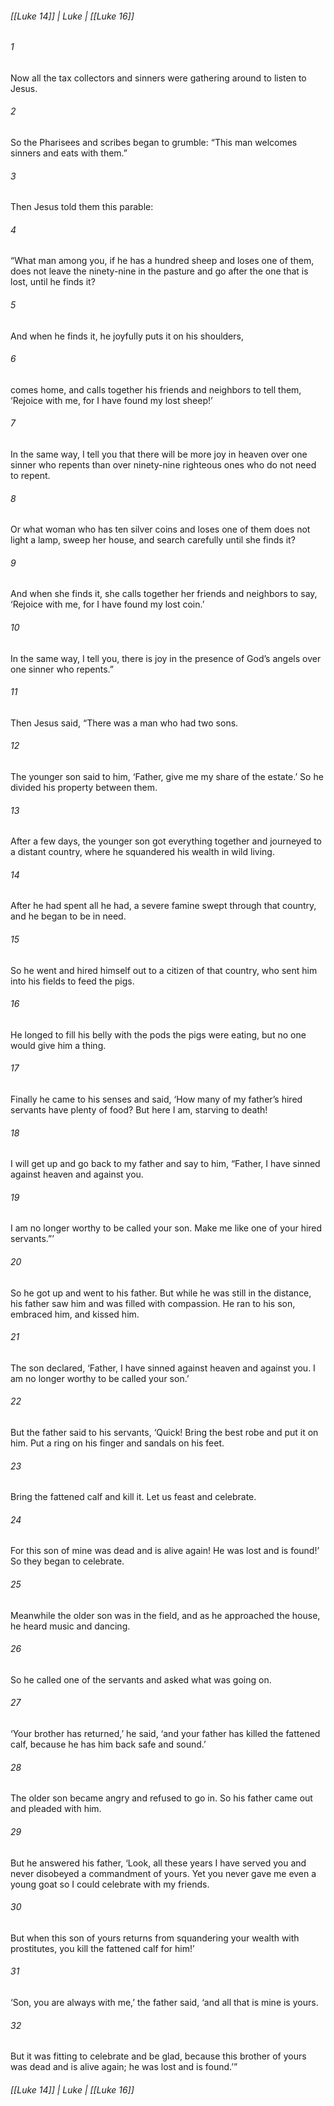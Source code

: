 ###### [[Luke 14]] | Luke | [[Luke 16]]

###### 1
Now all the tax collectors and sinners were gathering around to listen to Jesus.
###### 2
So the Pharisees and scribes began to grumble: “This man welcomes sinners and eats with them.”
###### 3
Then Jesus told them this parable:
###### 4
“What man among you, if he has a hundred sheep and loses one of them, does not leave the ninety-nine in the pasture and go after the one that is lost, until he finds it?
###### 5
And when he finds it, he joyfully puts it on his shoulders,
###### 6
comes home, and calls together his friends and neighbors to tell them, ‘Rejoice with me, for I have found my lost sheep!’
###### 7
In the same way, I tell you that there will be more joy in heaven over one sinner who repents than over ninety-nine righteous ones who do not need to repent.
###### 8
Or what woman who has ten silver coins and loses one of them does not light a lamp, sweep her house, and search carefully until she finds it?
###### 9
And when she finds it, she calls together her friends and neighbors to say, ‘Rejoice with me, for I have found my lost coin.’
###### 10
In the same way, I tell you, there is joy in the presence of God’s angels over one sinner who repents.”
###### 11
Then Jesus said, “There was a man who had two sons.
###### 12
The younger son said to him, ‘Father, give me my share of the estate.’ So he divided his property between them.
###### 13
After a few days, the younger son got everything together and journeyed to a distant country, where he squandered his wealth in wild living.
###### 14
After he had spent all he had, a severe famine swept through that country, and he began to be in need.
###### 15
So he went and hired himself out to a citizen of that country, who sent him into his fields to feed the pigs.
###### 16
He longed to fill his belly with the pods the pigs were eating, but no one would give him a thing.
###### 17
Finally he came to his senses and said, ‘How many of my father’s hired servants have plenty of food? But here I am, starving to death!
###### 18
I will get up and go back to my father and say to him, “Father, I have sinned against heaven and against you.
###### 19
I am no longer worthy to be called your son. Make me like one of your hired servants.”’
###### 20
So he got up and went to his father. But while he was still in the distance, his father saw him and was filled with compassion. He ran to his son, embraced him, and kissed him.
###### 21
The son declared, ‘Father, I have sinned against heaven and against you. I am no longer worthy to be called your son.’
###### 22
But the father said to his servants, ‘Quick! Bring the best robe and put it on him. Put a ring on his finger and sandals on his feet.
###### 23
Bring the fattened calf and kill it. Let us feast and celebrate.
###### 24
For this son of mine was dead and is alive again! He was lost and is found!’ So they began to celebrate.
###### 25
Meanwhile the older son was in the field, and as he approached the house, he heard music and dancing.
###### 26
So he called one of the servants and asked what was going on.
###### 27
‘Your brother has returned,’ he said, ‘and your father has killed the fattened calf, because he has him back safe and sound.’
###### 28
The older son became angry and refused to go in. So his father came out and pleaded with him.
###### 29
But he answered his father, ‘Look, all these years I have served you and never disobeyed a commandment of yours. Yet you never gave me even a young goat so I could celebrate with my friends.
###### 30
But when this son of yours returns from squandering your wealth with prostitutes, you kill the fattened calf for him!’
###### 31
‘Son, you are always with me,’ the father said, ‘and all that is mine is yours.
###### 32
But it was fitting to celebrate and be glad, because this brother of yours was dead and is alive again; he was lost and is found.’”

###### [[Luke 14]] | Luke | [[Luke 16]]
